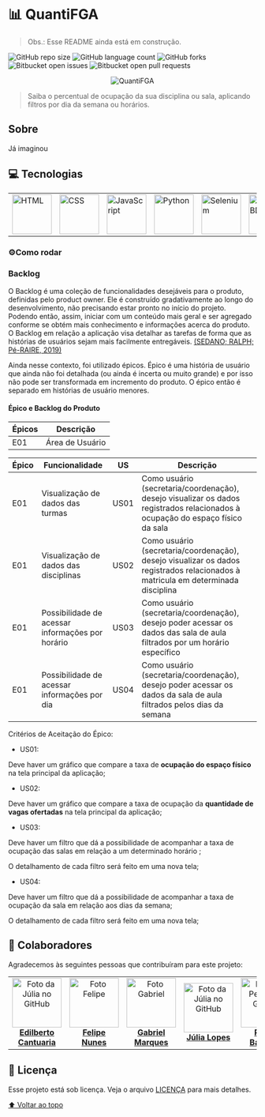 # 📊 QuantiFGA
>Obs.: Esse README ainda está em construção.

![GitHub repo size](https://img.shields.io/github/repo-size/fga-eps-mds/2022-2-Squad9?style=for-the-badge)
![GitHub language count](https://img.shields.io/github/languages/count/fga-eps-mds/2022-2-Squad9?style=for-the-badge)
![GitHub forks](https://img.shields.io/github/forks/fga-eps-mds/2022-2-Squad9?style=for-the-badge)
![Bitbucket open issues](https://img.shields.io/bitbucket/issues/fga-eps-mds/2022-2-Squad9?style=for-the-badge)
![Bitbucket open pull requests](https://img.shields.io/bitbucket/pr-raw/fga-eps-mds/2022-2-Squad9?style=for-the-badge)

<p align="center">
  <img max-height="100px" src="https://i.imgur.com/ffRw0Ns.png" alt="QuantiFGA">
</p>

> Saiba o percentual de ocupação da sua disciplina ou sala, aplicando filtros por dia da semana ou horários. 

## Sobre

Já imaginou 

## 💻 Tecnologias

<table>
<tr>
<td valign="top"><img src="https://cdn-icons-png.flaticon.com/512/174/174854.png" alt="HTML" height="80" width="auto"/></td>
<td valign="top"><img src="https://logospng.org/download/css-3/logo-css-3-2048.png" alt="CSS" height="80" width="auto"/></td>
<td valign="top"><img src="https://www.freepnglogos.com/uploads/javascript-png/javascript-logo-transparent-logo-javascript-images-3.png" alt="JavaScript" height="80" width="auto"/></td>
<td valign="top"><img src="https://upload.wikimedia.org/wikipedia/commons/thumb/1/1f/Python_logo_01.svg/800px-Python_logo_01.svg.png" alt="Python" height="80" width="auto"/></td>
<td valign="top"><img src="https://upload.wikimedia.org/wikipedia/commons/d/d5/Selenium_Logo.png" alt="Selenium" height="80" width="auto"/></td>
<td valign="top"><img src="https://coffops.com/wp-content/uploads/2022/07/mdb.png" alt="mongoBD" height="80" width="auto"/></td>
<td valign="top"><img src="https://git-scm.com/images/logos/downloads/Git-Icon-Black.png" alt="git" height="80" width="auto"/></td>
<td valign="top"><img src="https://cdn.icon-icons.com/icons2/2107/PNG/512/file_type_vscode_icon_130084.png" alt="VSCode" height="80" width="auto"/></td>
<td valign="top"><img src="https://www.freepnglogos.com/uploads/logo-mysql-png/logo-mysql-part-azure-sql-database-with-azure-active-directory-17.png" alt="SQL" height="80" width="auto"/></td>
</tr>
</table>

### ⚙️Como rodar

### Backlog 

O Backlog é uma coleção de funcionalidades desejáveis para o produto, definidas pelo product owner. Ele é construído gradativamente ao longo do desenvolvimento, não precisando estar pronto no início do projeto. Podendo então, assim, iniciar com um conteúdo mais geral e ser agregado conforme se obtém mais conhecimento e informações acerca do produto. O Backlog em relação a aplicação visa detalhar as tarefas de forma que as histórias de usuários sejam mais facilmente entregáveis. [(SEDANO; RALPH; Pé-RAIRE, 2019)](https://ieeexplore.ieee.org/document/8812076)

Ainda nesse contexto, foi utilizado épicos. Épico é uma história de usuário que ainda não foi detalhada (ou ainda é incerta ou muito grande) e por isso não pode ser transformada em incremento do produto. O épico então é separado em histórias de usuário menores.

#### Épico e Backlog do Produto
| **Épicos** | **Descrição**                       |
| ------ | ------------------------------- |
| E01    | Área de Usuário  |

| **Épico** | **Funcionalidade** | **US** | **Descrição**                                                                                                     |
| --------- | ----------- | ------ | ----------------------------------------------------------------------------------------------------------------- |
| E01       | Visualização de dados das turmas        | US01   | Como usuário (secretaria/coordenação), desejo visualizar os dados registrados relacionados à ocupação do espaço físico da sala                                   |
| E01       | Visualização de dados das disciplinas        | US02   | Como usuário (secretaria/coordenação), desejo visualizar os dados registrados relacionados à matricula em determinada disciplina                                   |
| E01       | Possibilidade de acessar informações por horário        | US03   | Como usuário (secretaria/coordenação), desejo poder acessar os dados das sala de aula filtrados por um horário específico                |
| E01       | Possibilidade de acessar informações por dia        | US04   | Como usuário (secretaria/coordenação), desejo poder acessar os dados da sala de aula filtrados pelos dias da semana                |

Critérios de Aceitação do Épico:

- US01:

 Deve haver um gráfico que compare a taxa de **ocupação do espaço físico** na tela principal da aplicação;

 
- US02:

Deve haver um gráfico que compare a taxa de ocupação da **quantidade de vagas ofertadas** na tela principal da aplicação;


- US03:

Deve haver um filtro que dá a possibilidade de acompanhar a taxa de ocupação das salas em relação a um determinado horário ;

O detalhamento de cada filtro será feito em uma nova tela;


- US04:

Deve haver um filtro que dá a possibilidade de acompanhar a taxa de ocupação da sala em relação aos dias da semana;

O detalhamento de cada filtro será feito em uma nova tela;


## 🤝 Colaboradores

Agradecemos às seguintes pessoas que contribuíram para este projeto:

<table>
  <tr>
     <td align="center">
      <a href="#">
        <img src="https://avatars.githubusercontent.com/u/69125218?v=4" width="100px;" alt="Foto da Júlia no GitHub"/><br>
        <sub>
          <b><a href="https://github.com/edilbertocantuaria">Edilberto Cantuaria</a></b>
        </sub>
      </a>
    </td>
  <td align="center">
      <a href="#">
        <img src="https://avatars.githubusercontent.com/u/107002722?v=4" width="100px;" alt="Foto Felipe"/><br>
        <sub>
          <b><a href="https://github.com/FelipeNunesdM">Felipe Nunes</a></b>
        </sub>
      </a>
    </td>
    <td align="center">
      <a href="#">
        <img src="https://avatars.githubusercontent.com/u/88348513?v=4" width="100px;" alt="Foto Gabriel"/><br>
        <sub>
          <b><a href="https://github.com/GabrielMS00">Gabriel Marques </a></b>
        </sub>
      </a>
    </td>
    <td align="center">
      <a href="#">
        <img src="https://avatars.githubusercontent.com/u/112433653?v=4" width="100px;" alt="Foto da Júlia no GitHub"/><br>
        <sub>
          <b><a href="https://github.com/JuliaDaYo">Júlia Lopes</a></b>
        </sub>
      </a>
    </td>
    <td align="center">
      <a href="#">
        <img src="https://avatars.githubusercontent.com/u/78980796?v=4" width="100px;" alt="Foto do Pedro no GitHub"/><br>
        <sub>
          <b><a href="https://github.com/pedrobarbosaocb">Pedro Barbosa</a></b>
        </sub>
      </a>
    </td>
    <td align="center">
      <a href="#">
        <img src="https://avatars.githubusercontent.com/u/81540491?v=4" width="100px;" alt="Foto da Raquel no GitHub"/><br>
        <sub>
          <b><a href="https://github.com/raqueleucaria">Raquel Eucaria</a></b>
        </sub>
      </a>
    </td>
    <td align="center">
      <a href="#">
        <img src="https://avatars.githubusercontent.com/u/78658486?v=4" width="100px;" alt="Foto da Vera no GitHub"/><br>
        <sub>
          <b><a href="https://github.com/verabelucia">Vera Lúcia</a></b>
        </sub>
      </a>
    </td>
    <td align="center">
      <a href="#">
        <img src="https://avatars.githubusercontent.com/u/101183963?v=4" width="100px;" alt="Foto da Zenilda no GitHub"/><br>
        <sub>
          <b><a href="https://github.com/ZenildaVieira">Zenilda Vieira</a></b>
        </sub>
      </a>
    </td>
  </tr>
</table>

## 📝 Licença

Esse projeto está sob licença. Veja o arquivo [LICENÇA](https://github.com/fga-eps-mds/2022-2-Squad9/blob/main/LICENSE) para mais detalhes.

[⬆ Voltar ao topo](https://github.com/fga-eps-mds/2022-2-Squad9)<br>
